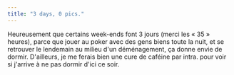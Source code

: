 ```yaml
---
title: "3 days, 0 pics."
---
```


Heureusement que certains week-ends font 3 jours (merci les « 35 » heures),
parce que jouer au poker avec des gens biens toute la nuit, et se retrouver le
lendemain au milieu d'un déménagement, ça donne envie de dormir. D'ailleurs,
je me ferais bien une cure de caféine par intra. pour voir si j'arrive à ne
pas dormir d'ici ce soir.

